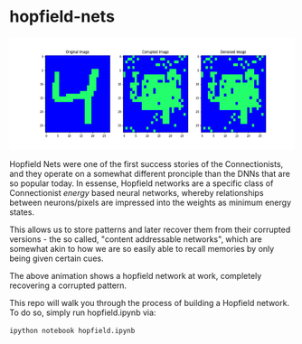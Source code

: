 # hopfield-nets

<img src="gifs/hopfield_4_p2.gif" width="600" height="200">

Hopfield Nets were one of the first success stories of the Connectionists, and they operate on a somewhat different pronciple than the DNNs that are so popular today. In essense, Hopfield networks are a specific class of Connectionist _energy_  based neural networks, whereby relationships between neurons/pixels are impressed into the weights as minimum energy states. 

This allows us to store patterns and later recover them from their corrupted versions - the so called, "content addressable networks", which are somewhat akin to how we are so easily able to recall memories by only being given certain cues. 

The above animation shows a hopfield network at work, completely recovering a corrupted pattern. 

This repo will walk you through the process of building a Hopfield network. To do so, simply run hopfield.ipynb via:

`ipython notebook hopfield.ipynb`
